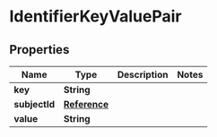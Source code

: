 # IdentifierKeyValuePair

## Properties
Name | Type | Description | Notes
------------ | ------------- | ------------- | -------------
**key** | **String** |  | 
**subjectId** | [**Reference**](Reference.md) |  | 
**value** | **String** |  | 
